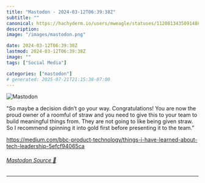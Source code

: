 ```yaml
---
title: "Mastodon - 2024-03-12T06:39:38Z"
subtitle: ""
canonical: https://hachyderm.io/users/mweagle/statuses/112081343509148864
description:
image: "/images/mastodon.png"

date: 2024-03-12T06:39:38Z
lastmod: 2024-03-12T06:39:38Z
image: ""
tags: ["Social Media"]

categories: ["mastodon"]
# generated: 2025-07-21T21:15:38-07:00
---
```

![Mastodon](/images/mastodon.png)

<p>&quot;So maybe a decision didn’t go your way. Congratulations! You are now the proud owner of a roomful of straw and you need to give this to your team to build meaningful things from. They are not going to like being given straw. So I recommend spinning it into gold first before presenting it to the team.”</p><p><a href="https://medium.com/bbc-product-technology/things-i-have-learned-about-tech-leadership-5efcf94065ca" target="_blank" rel="nofollow noopener noreferrer" translate="no"><span class="invisible">https://</span><span class="ellipsis">medium.com/bbc-product-technol</span><span class="invisible">ogy/things-i-have-learned-about-tech-leadership-5efcf94065ca</span></a></p>


###### [Mastodon Source 🐘](https://hachyderm.io/@mweagle/112081343509148864)

___
